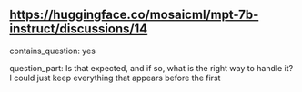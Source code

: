 ## https://huggingface.co/mosaicml/mpt-7b-instruct/discussions/14

contains_question: yes

question_part: Is that expected, and if so, what is the right way to handle it? I could just keep everything that appears before the first 